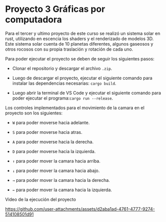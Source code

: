 # Proyecto 3 Gráficas por computadora

Para el tercer y ultimo proyecto de este curso se realizó un sistema solar en rust, utilizando en escencia los shaders y el renderizado de modelos 3D. Este sistema solar cuenta de 10 planetas diferentes, algunos gaseosos y otros rocosos con su propia traslación y rotación de cada uno. 

Para poder ejecutar el proyecto se deben de seguir los siguientes pasos:

- Clonar el repositorio y descargar el archivo `.zip`.

- Luego de descargar el proyecto, ejecutar el siguiente comando para instalar las dependencias necesarias: `cargo build`.

- Luego abrir la terminal de VS Code y ejecutar el siguiente comando para poder ejecutar el programa:`cargo run --release`.

Los controles implementados para el movimiento de la camara en el proyecto son los siguientes:

- `W` para poder moverse hacia adelante.

- `S` para poder moverse hacia atras.

- `A` para poder moverse hacia la derecha.

- `D` para poder moverse hacia la izquierda.

- `↑` para poder mover la camara hacia arriba.

- `↓` para poder mover la camara hacia abajo.

- `→` para poder mover la camara hacia la derecha.

- `←` para poder mover la camara hacia la izquierda.

Video de la ejecución del proyecto

https://github.com/user-attachments/assets/d2aba1ad-4761-4777-9274-514108501d91

